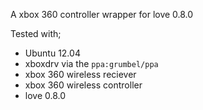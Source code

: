 A xbox 360 controller wrapper for love 0.8.0

Tested with;

* Ubuntu 12.04
* xboxdrv via the `ppa:grumbel/ppa`
* xbox 360 wireless reciever
* xbox 360 wireless controller
* love 0.8.0